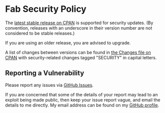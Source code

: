 # Fab Security Policy

The [latest stable release on CPAN](https://metacpan.org/release/Fab)
is supported for security updates. (By convention, releases with an underscore
in their version number are not considered to be stable releases.)

If you are using an older release, you are advised to upgrade.

A list of changes between versions can be found in
[the Changes file on CPAN](https://metacpan.org/changes/distribution/Fab)
with security-related changes tagged "SECURITY" in capital letters.

## Reporting a Vulnerability

Please report any issues via [GitHub Issues](https://github.com/tobyink/p5-fab/issues).

If you are concerned that some of the details of your report may lead to an
exploit being made public, then keep your issue report vague, and email the
details to me directly. My email address can be found on my
[GitHub profile](https://github.com/tobyink).
